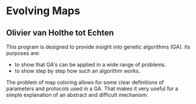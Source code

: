 # Evolving Maps
## Olivier van Holthe tot Echten

This program is designed to provide insight into genetic algorithms (GA). Its purposes are: 
* to show that GA's can be applied in a wide range of problems. 
* to show step by step how such an algorithm works. 

The problem of map coloring allows for some clear definitions of parameters and protocols 
used in a GA. That makes it very useful for a simple explanation of an abstract and difficult mechanism. 
